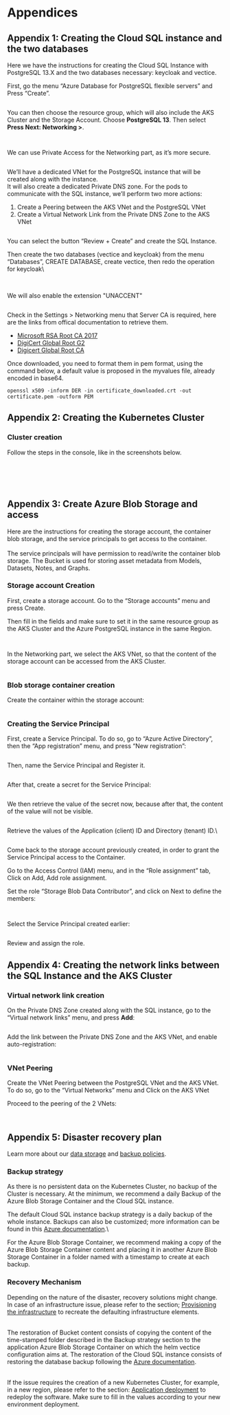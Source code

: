 # Appendices

## Appendix 1: Creating the Cloud SQL instance and the two databases

Here we have the instructions for creating the Cloud SQL Instance with PostgreSQL 13.X and the two databases necessary: keycloak and vectice.&#x20;

First, go the menu “Azure Database for PostgreSQL flexible servers” and Press “Create”.

<figure><img src="https://lh7-us.googleusercontent.com/wdHqUVEK0vxwRDiLFiGKkb6DGyU66Bkdk_PauuIBtg0HtTimTtwpgNIs7cO56_wvJajQuAW89TpN05k-BNkm7CbgLcHFvJVxTj19nxYzV9TCrM4D6nmgmJm6n6BOd4E_8ID8n4VheGm9HqEMMjHbhi0" alt=""><figcaption></figcaption></figure>

You can then choose the resource group, which will also include the AKS Cluster and the Storage Account. Choose **PostgreSQL 13**. Then select **Press Next: Networking >**.

<figure><img src="https://lh7-us.googleusercontent.com/E7ooyrAGG5MN1AVi9I0sp-MpDxp3NgCQu0y9t9M63plgtDFR6kTwhTB7hkw9dA1Yxcs5vInkNYXH3hqssGkmNCAxU97t6ennfAW_oj6aVAMK0Q-5dA_KE1bLhYeuYTERjSWT05zIxtmELGzsB2b-SKE" alt=""><figcaption></figcaption></figure>

<figure><img src="https://lh7-us.googleusercontent.com/SYZHa450EJ29FgcChlBG9WJUZCsgmGFTHHzvXel5JQJsGJKsWCO5fJUpQdjCkKSvJ8lqIMsUOs4FPtEjCLvgMpxmBZpzTOyGB7o-31WSbFTOgzduc6JBM1V7usb-Lf3iSYW39KLWIrkQeSVU1VYRGUc" alt=""><figcaption></figcaption></figure>

We can use Private Access for the Networking part, as it’s more secure.

<figure><img src="https://lh7-us.googleusercontent.com/GHjUPhkgrKIYIKKcTHhjGriAORUMEgOX0R2xrhG2f3dvmufAH3pgUiS58Z4aq6qkojBFdc1KUb59SqcaJU7_JQkYoOtU9Ng5yP_Pwue9GPLhDykEvapWDSmXnEr-u52wlHOAa7lsaBfWdGfuR-bulOI" alt=""><figcaption></figcaption></figure>

We’ll have a dedicated VNet for the PostgreSQL instance that will be created along with the instance.\
It will also create a dedicated Private DNS zone. For the pods to communicate with the SQL instance, we’ll perform two more actions:

1. Create a Peering between the AKS VNet and the PostgreSQL VNet
2. Create a Virtual Network Link from the Private DNS Zone to the AKS VNet

<figure><img src="https://lh7-us.googleusercontent.com/WV3FXg_bie3NQ6mGPMKuc1_HNecOdbgWWAklX5SNA2lVNE6RYZswmSzGu8GVkTZKrHhYU4eqF_GIJPT0JuuvJLPkIb4HuM59Nsu-YtAhC_KP1TBCaX91t27ipTqPq8cjAB0BXcrO3-qzdX4MO2VtvWw" alt=""><figcaption></figcaption></figure>



You can select the button “Review + Create” and create the SQL Instance.&#x20;

Then create the two databases (vectice and keycloak) from the menu “Databases”, CREATE DATABASE, create vectice, then redo the operation for keycloak\


<figure><img src="../../../../.gitbook/assets/image (65).png" alt=""><figcaption></figcaption></figure>

\
We will also enable the extension "UNACCENT"&#x20;

<figure><img src="../../../../.gitbook/assets/image (72).png" alt=""><figcaption></figcaption></figure>

Check in the Settings > Networking menu that Server CA is required, here are the links from offical documentation to retrieve them.&#x20;

* [Microsoft RSA Root CA 2017](https://www.microsoft.com/pkiops/certs/Microsoft%20RSA%20Root%20Certificate%20Authority%202017.crt)
* [DigiCert Global Root G2](https://cacerts.digicert.com/DigiCertGlobalRootG2.crt.pem)
* [Digicert Global Root CA](https://cacerts.digicert.com/DigiCertGlobalRootCA.crt)

Once downloaded, you need to format them in pem format, using the command below, a default value is proposed in the myvalues file, already encoded in base64.

```
openssl x509 -inform DER -in certificate_downloaded.crt -out certificate.pem -outform PEM
```

## Appendix 2: Creating the Kubernetes Cluster

### Cluster creation

Follow the steps in the console, like in the screenshots below.



<figure><img src="../../../../.gitbook/assets/image (66).png" alt=""><figcaption></figcaption></figure>

<figure><img src="../../../../.gitbook/assets/image (67).png" alt=""><figcaption></figcaption></figure>

<figure><img src="../../../../.gitbook/assets/image (68).png" alt=""><figcaption></figcaption></figure>

<figure><img src="../../../../.gitbook/assets/image (69).png" alt=""><figcaption></figcaption></figure>

<figure><img src="https://lh7-us.googleusercontent.com/yItpwctzDKC8kGhxMaCnfuw4n-gzd5FxzM-kba96_u0YBjum3cXq3rDbuZNwJmqieqI16LApf2dbsVzywWgtZXjmJtgOQ60KJK_ObuDsbXxueCULCiOV74nNQHIA8IVilxgH03WGIOAQDDUwFx4CjL0" alt=""><figcaption></figcaption></figure>

## Appendix 3: Create Azure Blob Storage and access

Here are the instructions for creating the storage account, the container blob storage, and the service principals to get access to the container.\
\
The service principals will have permission to read/write the container blob storage. The Bucket is used for storing asset metadata from Models, Datasets, Notes, and Graphs.

### Storage account Creation

First, create a storage account. Go to the “Storage accounts” menu and press Create.

Then fill in the fields and make sure to set it in the same resource group as the AKS Cluster and the Azure PostgreSQL instance in the same Region.

<figure><img src="https://lh7-us.googleusercontent.com/VJwCX9b3BoWvxN-DnTnQi4jVp07F6Scleg_8NYqU5rdqO70timF5-rGoXoY1i-8hFBl_Cgf9hc063puG7R-IMN2O82PDUzdiWDjI5tmEUQ-W4XJPGlWrVKImboa4DUlWC-ZVzs4sHWd1-j2I0iVX-gw" alt=""><figcaption></figcaption></figure>

<figure><img src="https://lh7-us.googleusercontent.com/izGbN9S4j6dHc9X94QhoABdKGeFv8uGDATzejrH5Hdw8KAhpOP_wFL-HvfcYGKSozICf45daCYEzgPwxLO8vPPFRVgQCa-Jovium_DFJutoIWMQIAcWJnBGdpucXa8ON50BlUK-cWkYx_BmJqqOG_9E" alt=""><figcaption></figcaption></figure>

In the Networking part, we select the AKS VNet, so that the content of the storage account can be accessed from the AKS Cluster.

<figure><img src="https://lh7-us.googleusercontent.com/6N1P5fKOtPttFQGVK9EEsdlGPBGSOg_dtsrRSKr9ZSzpIDtfJRJumVqtWytOLn7If0JW8DQohBLIwwHGE8nDGwzkVIzfgv37S0RFVpBFefCdUVmp-A-O4HR1aIgo-3HaEIyuXiJlLo2B5hyQQO0FMKI" alt=""><figcaption></figcaption></figure>

### Blob storage container creation

Create the container within the storage account:

<figure><img src="https://lh7-us.googleusercontent.com/QYao6AzaRDzv_yxCT9HuOIA9GXU71OQ8qU81IepI0otzUM9pTRlD6T206bwzCVBM1SnVJnj6bU9qnBFtHHNj8PwwmIzWD4khOBZSLYY6xTaJff7xnYxnqtZi_qp_1R-yctpg0Uuz54OwHAISuRU9H3E" alt=""><figcaption></figcaption></figure>

### Creating the Service Principal

First, create a Service Principal. To do so, go to “Azure Active Directory”, then the “App registration” menu, and press “New registration”:

<figure><img src="https://lh7-us.googleusercontent.com/lybkf4HQEyLITvO0PaFqeIiHYgkX-IA22wuVb5PFiON-8lq3ao-VB4gCKs1ejW5JaPmBCB4uFFOAa3Q8nAtiB87-WoLzP_I8E__YYGVIb1ws28TuSDlwsE8whDrDtF--PRapb5_z1yRNBahlK6ipdhk" alt=""><figcaption></figcaption></figure>

Then, name the Service Principal and Register it.

<figure><img src="https://lh7-us.googleusercontent.com/KgzkpTxYjXKAXSzu18KjUAz4xpBUZOYE1X3YB0koYBXi35dM-8AhXb-ntyMNik1mHoMtjffkLnaw3bA6CL3PfPKsx-xInKrnMrNikZz-ej32huihx9gz8K9pMsUI56RTShQEOXAF539rR7zAQMfMiKc" alt=""><figcaption></figcaption></figure>

After that, create a secret for the Service Principal:

<figure><img src="https://lh7-us.googleusercontent.com/1qtzq6lEq0Y78JPuttLkArlvDhnmKUsJQVajk9wu2YnJgW2PfylHZ5wxOeZ0H_uvicmA8Lar0WxebALzOKSDAO9vnstkHkUmcptQGIlogrkVpFPvP9DdUwnFkRZT3oE_iMzSVSOaLJfdThx8PmdxwLQ" alt=""><figcaption></figcaption></figure>

We then retrieve the value of the secret now, because after that, the content of the value will not be visible.

<figure><img src="https://lh7-us.googleusercontent.com/SQ1vI8RayRGzg3TJVauVITGHpyxEnpDaZzEb_0e6SUEXZ-369oJA3V-7d17-IosjgIZQkEejBE7Qag3QYQcycuHfensMDjXnwY1aTlkIBgoK6u53w-qf4p1tgx3eWfRgtIKhbmDJsTvkBONV37dv9mQ" alt=""><figcaption></figcaption></figure>

Retrieve the values of the Application (client) ID and Directory (tenant) ID.\


<figure><img src="https://lh7-us.googleusercontent.com/0lrxCP05L8rh4Sf_8noFbELDh6YMZox4_qOQNKGnmcA_tOSbtnDj2WEIA47f3_dTWgghYC1ftaV7y0cqUGCljC8uqMILBsaNau3WiG0Zw6teZHGMQ8TaPB60__UGuvOjYXxISEBwOoz6JBSb5Q7JupI" alt=""><figcaption></figcaption></figure>

Come back to the storage account previously created, in order to grant the Service Principal access to the Container.

Go to the Access Control (IAM) menu, and in the “Role assignment” tab, Click on Add, Add role assignment.

Set the role “Storage Blob Data Contributor”, and click on Next to define the members:

<figure><img src="https://lh7-us.googleusercontent.com/sSTZ6ppcdzNWNaPHik8UcGeG9uEAEpNKY3tcIdIQSQWyBPuNRaWDA1DTYwyVrg66JnW9fskDQ_2Z1fZsIZyJAfvdCF3pIa33THa97ULqNGZZ8ZUhercr9KhOE9_4izFBwZoPV8HcAXgfBcMGcQBI1DY" alt=""><figcaption></figcaption></figure>

<figure><img src="https://lh7-us.googleusercontent.com/GsRPqaUjqmgWLCR0Cp_pX02fVDs2bCVtBDXPd3NNkXGuMs26m108cbQPOuzPRvYTWkN4K20-rcYcAwKzQ70GFNdrlmaMsbj2ycJpI0n2yHCCmtz9AwbEszStNwuniNAu43mWjbeRHwHFQcFWuOLpii0" alt=""><figcaption></figcaption></figure>

Select the Service Principal created earlier:

<figure><img src="https://lh7-us.googleusercontent.com/eZUrXrYzGzsYjr9SaVcEpm-cO6rkOJ6Zq5FcOK2pkqQedJvZNOLNVHO0NsN2Dl9S3uhWj6P0nULfJQeTjSJ8-uDJMoNO3HRp6Og5d5hskMQtFAsyOmQFOleZkGeShDIxrKnCvgeAIvS2ZWzq2rBDOR4" alt=""><figcaption></figcaption></figure>

Review and assign the role.



## Appendix 4: Creating the network links between the SQL Instance and the AKS Cluster

### Virtual network link creation

On the Private DNS Zone created along with the SQL instance, go to the “Virtual network links” menu, and press **Add**:

<figure><img src="https://lh7-us.googleusercontent.com/uSxJScg0po9rVWpWpKw_hNUl2pluMFh0HQ3aVFV2Krqw33g7XyEsR8wya7IibIMsdu6fJp3QpyAaRbnOpEr036TME79uq-MkkjIsHZ4HXaFUSs8cW55R8JHdXP-GyJZEGM87i__fezyDukGU2ZZjMCQ" alt=""><figcaption></figcaption></figure>

Add the link between the Private DNS Zone and the AKS VNet, and enable auto-registration:

<figure><img src="https://lh7-us.googleusercontent.com/PhHPftunt6V0bA9XRpB-og-dPrDX2In0TqTVPzxk-p1AXBk1SQE13PX4DoWm0koiC3zgjsbtjsC7UbJW5FiXRlSENAp0EmciSX4w27egOKDSfb-nVamO7iXZbOxGbDLEZh0bCTK_3X7AX4ZI_D93QiM" alt=""><figcaption></figcaption></figure>

### VNet Peering

Create the VNet Peering between the PostgreSQL VNet and the AKS VNet.\
To do so, go to the “Virtual Networks” menu and Click on the AKS VNet

Proceed to the peering of the 2 VNets:

<figure><img src="../../../../.gitbook/assets/image (70).png" alt=""><figcaption></figcaption></figure>

<figure><img src="../../../../.gitbook/assets/image (71).png" alt=""><figcaption></figcaption></figure>

## Appendix 5: Disaster recovery plan


Learn more about our [data storage](../../../security/data-storage-security.md) and [backup policies](appendices.md#backup-strategy).


### Backup strategy

As there is no persistent data on the Kubernetes Cluster, no backup of the Cluster is necessary. At the minimum, we recommend a daily Backup of the Azure Blob Storage Container and the Cloud SQL instance.

The default Cloud SQL instance backup strategy is a daily backup of the whole instance. Backups can also be customized; more information can be found in this [Azure documentation](https://learn.microsoft.com/en-us/azure/postgresql/flexible-server/concepts-backup-restore).\


For the Azure Blob Storage Container, we recommend making a copy of the Azure Blob Storage Container content and placing it in another Azure Blob Storage Container in a folder named with a timestamp to create at each backup.

### Recovery Mechanism

Depending on the nature of the disaster, recovery solutions might change. In case of an infrastructure issue, please refer to the section; [Provisioning the infrastructure](./#id-2.-how-to-provision-the-infrastructure) to recreate the defaulting infrastructure elements.

\
The restoration of Bucket content consists of copying the content of the time-stamped folder described in the Backup strategy section to the application Azure Blob Storage Container on which the helm vectice configuration aims at. The restoration of the Cloud SQL instance consists of restoring the database backup following the [Azure documentation](https://learn.microsoft.com/en-us/azure/postgresql/flexible-server/concepts-backup-restore).

\
If the issue requires the creation of a new Kubernetes Cluster, for example, in a new region, please refer to the section: [Application deployment](./#id-3.-how-to-deploy-the-vectice-application) to redeploy the software. Make sure to fill in the values according to your new environment deployment.
